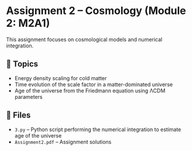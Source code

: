 # Assignment 2 – Cosmology (Module 2: M2A1)

This assignment focuses on cosmological models and numerical integration.

## 📘 Topics

- Energy density scaling for cold matter
- Time evolution of the scale factor in a matter-dominated universe
- Age of the universe from the Friedmann equation using ΛCDM parameters

## 📁 Files

- `3.py` – Python script performing the numerical integration to estimate age of the universe
- `Assignment2.pdf` – Assignment solutions